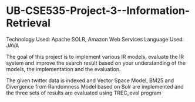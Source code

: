 # UB-CSE535-Project-3--Information-Retrieval

Technology Used: Apache SOLR, Amazon Web Services
Language Used: JAVA

The goal of this project is to implement various IR models, evaluate the IR system and improve the search result based on your understanding of the models, the implementation and the evaluation.

The given twitter data is indexed and Vector Space Model, BM25 and Divergence from Randomness Model based on Solr are implemented and the three sets of results are evaluated using TREC_eval program
